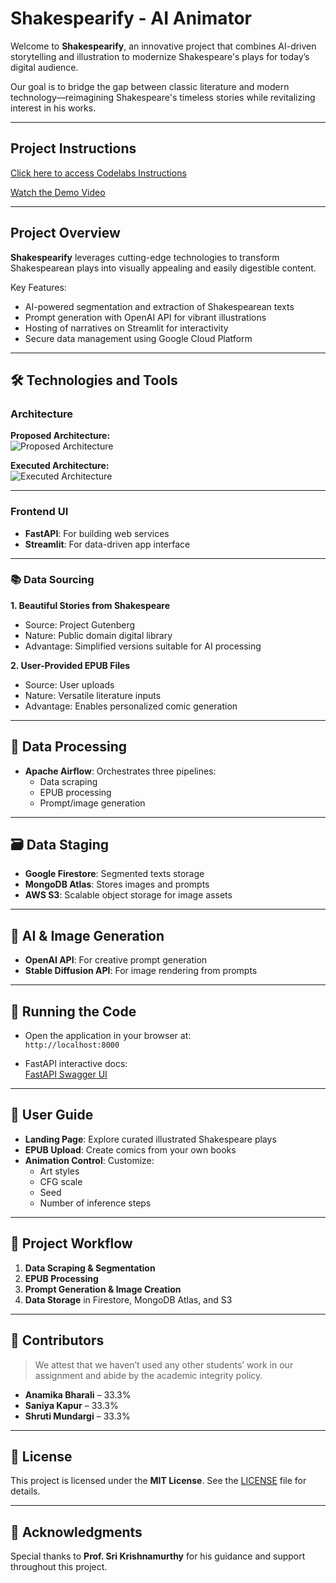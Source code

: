 
# Shakespearify - AI Animator

Welcome to **Shakespearify**, an innovative project that combines AI-driven storytelling and illustration to modernize Shakespeare's plays for today’s digital audience.

Our goal is to bridge the gap between classic literature and modern technology—reimagining Shakespeare's timeless stories while revitalizing interest in his works.

---

##  Project Instructions  
 [Click here to access Codelabs Instructions](https://codelabs-preview.appspot.com/?file_id=https://docs.google.com/document/d/11HC-1LpisJTqCnSOU2hKEpsWQpU3qmPzW1dlcs4RZ8o#0)

 [Watch the Demo Video](https://drive.google.com/drive/folders/1iChOHqXDGNkagqMBW2yNeglPAgA79wfX?usp=share_link)

---

## Project Overview

**Shakespearify** leverages cutting-edge technologies to transform Shakespearean plays into visually appealing and easily digestible content.

Key Features:
- AI-powered segmentation and extraction of Shakespearean texts  
- Prompt generation with OpenAI API for vibrant illustrations  
- Hosting of narratives on Streamlit for interactivity  
- Secure data management using Google Cloud Platform  

---

## 🛠️ Technologies and Tools

### Architecture

**Proposed Architecture:**  
![Proposed Architecture](https://github.com/BigDataIA-Fall2023-Team5/Final_Project/blob/main/arch0.png)

**Executed Architecture:**  
![Executed Architecture](https://github.com/BigDataIA-Fall2023-Team5/Final_Project/blob/main/arch1.png)

---

### Frontend UI
- **FastAPI**: For building web services  
- **Streamlit**: For data-driven app interface  

---

### 📚 Data Sourcing

**1. Beautiful Stories from Shakespeare**  
- Source: Project Gutenberg  
- Nature: Public domain digital library  
- Advantage: Simplified versions suitable for AI processing  

**2. User-Provided EPUB Files**  
- Source: User uploads  
- Nature: Versatile literature inputs  
- Advantage: Enables personalized comic generation  

---

## 🔄 Data Processing

- **Apache Airflow**: Orchestrates three pipelines:
  - Data scraping
  - EPUB processing
  - Prompt/image generation  

---

## 🗃️ Data Staging

- **Google Firestore**: Segmented texts storage  
- **MongoDB Atlas**: Stores images and prompts  
- **AWS S3**: Scalable object storage for image assets  

---

## 🧠 AI & Image Generation

- **OpenAI API**: For creative prompt generation  
- **Stable Diffusion API**: For image rendering from prompts  

---

## 🚀 Running the Code

- Open the application in your browser at:  
  `http://localhost:8000`

- FastAPI interactive docs:  
  [FastAPI Swagger UI](https://fastapi-comicstrip-9d8ed8b29b40.herokuapp.com/docs#/default/segment_chapter_segment_chapter__post)

---

## 📖 User Guide

- **Landing Page**: Explore curated illustrated Shakespeare plays  
- **EPUB Upload**: Create comics from your own books  
- **Animation Control**: Customize:
  - Art styles  
  - CFG scale  
  - Seed  
  - Number of inference steps  

---

## 🔁 Project Workflow

1. **Data Scraping & Segmentation**  
2. **EPUB Processing**  
3. **Prompt Generation & Image Creation**  
4. **Data Storage** in Firestore, MongoDB Atlas, and S3  

---

## 👥 Contributors

> We attest that we haven’t used any other students’ work in our assignment and abide by the academic integrity policy.

- **Anamika Bharali** – 33.3%  
- **Saniya Kapur** – 33.3%  
- **Shruti Mundargi** – 33.3%  

---

## 📝 License

This project is licensed under the **MIT License**. See the [LICENSE](./LICENSE) file for details.

---

## 🙏 Acknowledgments

Special thanks to **Prof. Sri Krishnamurthy** for his guidance and support throughout this project.
